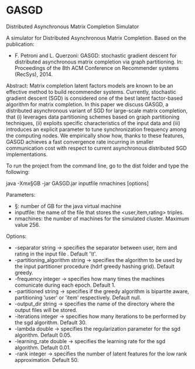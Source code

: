 # GASGD
Distributed Asynchronous Matrix Completion Simulator

A simulator for Distributed Asynchronous Matrix Completion.
 Based on the publication:

-  F. Petroni and L. Querzoni:
   GASGD: stochastic gradient descent for distributed asynchronous matrix completion via graph partitioning.
   In: Proceedings of the 8th ACM Conference on Recommender systems (RecSys), 2014.
   
Abstract:  Matrix completion latent factors models are known to be an effective method to build recommender systems. Currently, stochastic gradient descent (SGD) is considered one of the best latent factor-based algorithm for matrix completion. In this paper we discuss GASGD, a distributed asynchronous variant of SGD for large-scale matrix completion, that (i) leverages data partitioning schemes based on graph partitioning techniques, (ii) exploits specific characteristics of the input data and (iii) introduces an explicit parameter to tune synchronization frequency among the computing nodes.
We empirically show how, thanks to these features, GASGD achieves a fast convergence rate incurring in smaller communication cost with respect to current asynchronous distributed SGD implementations. 

To run the project from the command line, go to the dist folder and type the following:

java -Xmx§GB -jar GASGD.jar inputfile nmachines [options]

Parameters:
 - §: number of GB for the java virtual machine
 - inputfile: the name of the file that stores the <user,item,rating> triples.
 - nmachines: the number of machines for the simulated cluster. Maximum value 256.

Options:
 - -separator string    ->      specifies the separator between user, item and rating in the input file . Default '\t'.
 - -partitioning_algorithm string       ->      specifies the algorithm to be used by the input partitioner procedure (hdrf greedy hashing grid). Default greedy.
 - -frequency integer   ->      specifies how many times the machines comunicate during each epoch. Default 1.
 - -partitioned string  ->      specifies if the greedy algorithm is bipartite aware, partitioning 'user' or 'item' respectively. Default null.
 - -output_dir string   ->      specifies the name of the directory where the output files will be stored.
 - -iterations integer  ->      specifies how many iterations to be performed by the sgd algorithm. Default 30.
 - -lambda double       ->      specifies the regularization parameter for the sgd algorithm. Default 0.05.
 - -learning_rate double        ->      specifies the learning rate for the sgd algorithm. Default 0.01.
 - -rank integer        ->      specifies the number of latent features for the low rank approximation. Default 50.

